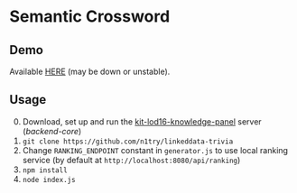 # Semantic Crossword

## Demo
Available [HERE](http://212.47.248.93:8898) (may be down or unstable).

## Usage
0. Download, set up and run the [kit-lod16-knowledge-panel](https://github.com/n1try/kit-lod16-knowledge-panel) server (_backend-core_)
1. `git clone https://github.com/n1try/linkeddata-trivia`
2. Change `RANKING_ENDPOINT` constant in `generator.js` to use local ranking service (by default at `http://localhost:8080/api/ranking`)
3. `npm install`
4. `node index.js`